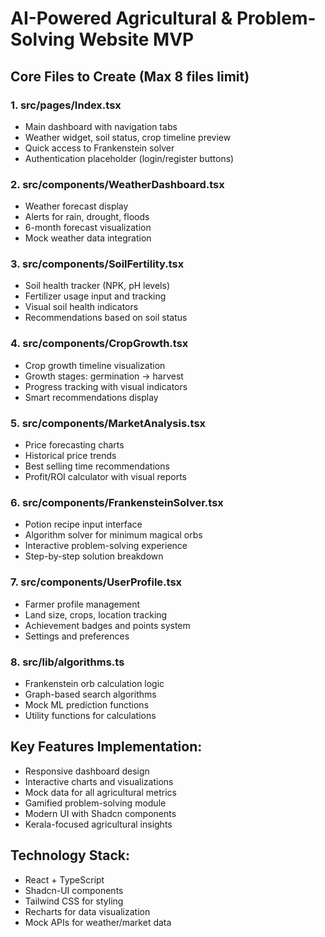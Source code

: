 # AI-Powered Agricultural & Problem-Solving Website MVP

## Core Files to Create (Max 8 files limit)

### 1. src/pages/Index.tsx
- Main dashboard with navigation tabs
- Weather widget, soil status, crop timeline preview
- Quick access to Frankenstein solver
- Authentication placeholder (login/register buttons)

### 2. src/components/WeatherDashboard.tsx
- Weather forecast display
- Alerts for rain, drought, floods
- 6-month forecast visualization
- Mock weather data integration

### 3. src/components/SoilFertility.tsx
- Soil health tracker (NPK, pH levels)
- Fertilizer usage input and tracking
- Visual soil health indicators
- Recommendations based on soil status

### 4. src/components/CropGrowth.tsx
- Crop growth timeline visualization
- Growth stages: germination → harvest
- Progress tracking with visual indicators
- Smart recommendations display

### 5. src/components/MarketAnalysis.tsx
- Price forecasting charts
- Historical price trends
- Best selling time recommendations
- Profit/ROI calculator with visual reports

### 6. src/components/FrankensteinSolver.tsx
- Potion recipe input interface
- Algorithm solver for minimum magical orbs
- Interactive problem-solving experience
- Step-by-step solution breakdown

### 7. src/components/UserProfile.tsx
- Farmer profile management
- Land size, crops, location tracking
- Achievement badges and points system
- Settings and preferences

### 8. src/lib/algorithms.ts
- Frankenstein orb calculation logic
- Graph-based search algorithms
- Mock ML prediction functions
- Utility functions for calculations

## Key Features Implementation:
- Responsive dashboard design
- Interactive charts and visualizations
- Mock data for all agricultural metrics
- Gamified problem-solving module
- Modern UI with Shadcn components
- Kerala-focused agricultural insights

## Technology Stack:
- React + TypeScript
- Shadcn-UI components
- Tailwind CSS for styling
- Recharts for data visualization
- Mock APIs for weather/market data